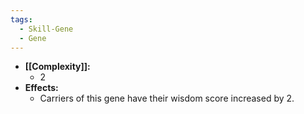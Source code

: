 ```yaml
---
tags:
  - Skill-Gene
  - Gene
---
```

- **[[Complexity]]:**
	- 2
- **Effects:**
	- Carriers of this gene have their wisdom score increased by 2.